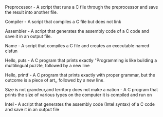 Preprocessor -  A script that runs a C file through the preprocessor and save the result into another file.

Compiler - A script that compiles a C file but does not link

Assembler - A script that generates the assembly code of a C code and save it in an output file.

Name - A script that compiles a C file and creates an executable named cisfun

Hello, puts - A C program that prints exactly "Programming is like building a multilingual puzzle, followed by a new line

Hello, printf - A C program that prints exactly with proper grammar, but the outcome is a piece of art,, followed by a new line.

Size is not grandeur,and territory does not make a nation - A C program that prints the size of various types on the computer it is compiled and run on

Intel - A script that generates the assembly code (Intel syntax) of a C code and save it in an output file

